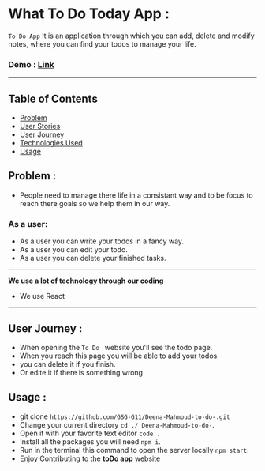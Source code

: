 # What To Do Today App :

`To Do App` It is an application through which you can add, delete and modify notes, where you can find your todos to manage your life.

### Demo : [Link](https://deploy-preview-19--superb-gaufre-d1d7c7.netlify.app/)

---

## Table of Contents

- [Problem](#problem)
- [User Stories](#user-stories)
- [User Journey](#user-journey)
- [Technologies Used](#technologies-used)
- [Usage](#usage)

## Problem :

- People need to manage there life in a consistant way and to be focus to reach there goals so we help them in our way.

### As a user:

- As a user you can write your todos in a fancy way.
- As a user you can edit your todo.
- As a user you can delete your finished tasks.

---

**We use a lot of technology through our coding**

- We use React

---

## User Journey :

- When opening the `To Do ` website you'll see the todo page.
- When you reach this page you will be able to add your todos.
- you can delete it if you finish.
- Or edite it if there is something wrong

## Usage :

- git clone `https://github.com/GSG-G11/Deena-Mahmoud-to-do-.git`
- Change your current directory `cd ./ Deena-Mahmoud-to-do-`.
- Open it with your favorite text editor `code .`
- Install all the packages you will need `npm i`.
- Run in the terminal this command to open the server locally `npm start`.
- Enjoy Contributing to the **toDo app** website
